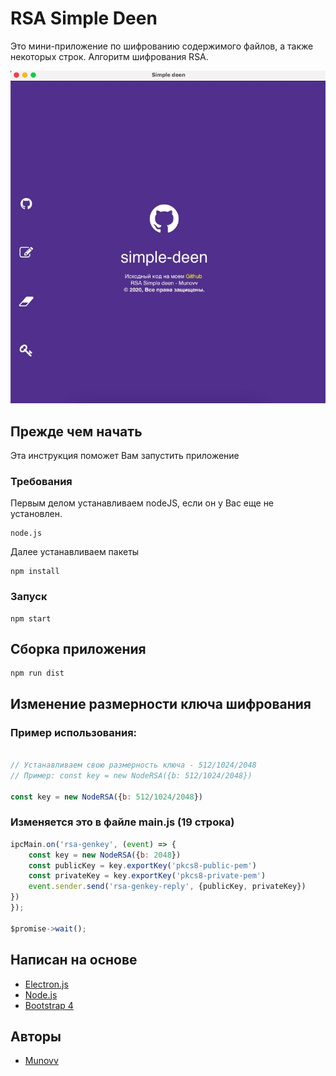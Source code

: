 # RSA Simple Deen

Это мини-приложение по шифрованию содержимого файлов, а также некоторых строк. Алгоритм шифрования RSA.

![Preview image](app/images/preview.png)

## Прежде чем начать

Эта инструкция поможет Вам запустить приложение

### Требования

Первым делом устанавливаем nodeJS, если он у Вас еще не установлен.

```
node.js
```

Далее устанавливаем пакеты
```
npm install
```

### Запуск

```
npm start
```

## Сборка приложения

```
npm run dist
```

## Изменение размерности ключа шифрования

### Пример использования:

```js

// Устанавливаем свою размерность ключа - 512/1024/2048
// Пример: const key = new NodeRSA({b: 512/1024/2048})

const key = new NodeRSA({b: 512/1024/2048})

```

### Изменяется это в файле main.js (19 строка)

```js
ipcMain.on('rsa-genkey', (event) => {
    const key = new NodeRSA({b: 2048})
    const publicKey = key.exportKey('pkcs8-public-pem')
    const privateKey = key.exportKey('pkcs8-private-pem')
    event.sender.send('rsa-genkey-reply', {publicKey, privateKey})
})
});

$promise->wait();
```

## Написан на основе

* [Electron.js](https://electronjs.org/)
* [Node.js](https://nodejs.org/en/)
* [Bootstrap 4](https://getbootstrap.com/)

## Авторы

* [Munovv](https://github.com/Munovv)
